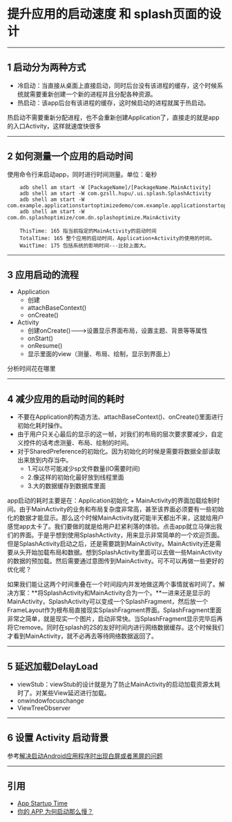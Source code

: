 # 提升应用的启动速度 和 splash页面的设计

---
## 1 启动分为两种方式

- 冷启动：当直接从桌面上直接启动，同时后台没有该进程的缓存，这个时候系统就需要重新创建一个新的进程并且分配各种资源。
- 热启动：该app后台有该进程的缓存，这时候启动的进程就属于热启动。

热启动不需要重新分配进程，也不会重新创建Application了，直接走的就是app的入口Activity，这样就速度快很多

---
## 2 如何测量一个应用的启动时间

使用命令行来启动app，同时进行时间测量。单位：毫秒

```
    adb shell am start -W [PackageName]/[PackageName.MainActivity]
    adb shell am start -W com.gzsll.hupu/.ui.splash.SplashActivity
    adb shell am start -W com.example.applicationstartoptimizedemo/com.example.applicationstartoptimizedemo.SplashActivity
    adb shell am start -W com.dn.splashoptimize/com.dn.splashoptimize.MainActivity

    ThisTime: 165 指当前指定的MainActivity的启动时间
    TotalTime: 165 整个应用的启动时间，Application+Activity的使用的时间。
    WaitTime: 175 包括系统的影响时间---比较上面大。
```

---
## 3 应用启动的流程

- Application
  - 创建
  - attachBaseContext()
  - onCreate()
- Activity
  - 创建onCreate()--->设置显示界面布局，设置主题、背景等等属性
  - onStart()
  - onResume()
  - 显示里面的view（测量、布局、绘制，显示到界面上）

分析时间花在哪里

---
## 4 减少应用的启动时间的耗时

- 不要在Application的构造方法、attachBaseContext()、onCreate()里面进行初始化耗时操作。
- 由于用户只关心最后的显示的这一帧，对我们的布局的层次要求要减少，自定义控件的话考虑测量、布局、绘制的时间。
- 对于SharedPreference的初始化。因为初始化的时候是需要将数据全部读取出来放到内存当中。
  - 1.可以尽可能减少sp文件数量(IO需要时间)
  - 2.像这样的初始化最好放到线程里面
  - 3.大的数据缓存到数据库里面

app启动的耗时主要是在：Application初始化 + MainActivity的界面加载绘制时间。由于MainActivity的业务和布局复杂度非常高，甚至该界面必须要有一些初始化的数据才能显示。那么这个时候MainActivity就可能半天都出不来，这就给用户感觉app太卡了。我们要做的就是给用户赶紧利落的体验。点击app就立马弹出我们的界面。于是乎想到使用SplashActivity，用来显示非常简单的一个欢迎页面。但是SplashActivity启动之后，还是需要跳到MainActivity。MainActivity还是需要从头开始加载布局和数据。想到SplashActivity里面可以去做一些MainActivity的数据的预加载。然后需要通过意图传到MainActivity。可不可以再做一些更好的优化呢？

如果我们能让这两个时间重叠在一个时间段内并发地做这两个事情就省时间了。解决方案：**将SplashActivity和MainActivity合为一个。**一进来还是显示的MainActivity，SplashActivity可以变成一个SplashFragment，然后放一个FrameLayout作为根布局直接现实SplashFragment界面。SplashFragment里面非常之简单，就是现实一个图片，启动非常快。当SplashFragment显示完毕后再将它remove。同时在splash的2S的友好时间内进行网络数据缓存。这个时候我们才看到MainActivity，就不必再去等待网络数据返回了。

---
## 5 延迟加载DelayLoad

- viewStub：viewStub的设计就是为了防止MainActivity的启动加载资源太耗时了。对某些View延迟进行加载。
- onwindowfocuschange
- ViewTreeObserver

---
## 6 设置 Activity 启动背景

参考[解决启动Android应用程序时出现白屏或者黑屏的问题](https://blog.csdn.net/wangjiang_qianmo/article/details/51736418)

---
## 引用

- [App Startup Time](https://developer.android.google.cn/topic/performance/vitals/launch-time)
- [你的 APP 为何启动那么慢？](https://mp.weixin.qq.com/s/i0Qkp8rZ_IfmVEoWSxvpdw)